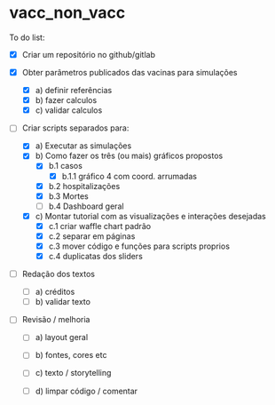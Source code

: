 # vacc_non_vacc

To do list:

- [X] Criar um repositório no github/gitlab

- [X] Obter parâmetros publicados das vacinas para simulações 
  - [X] a) definir referências 
  - [X] b) fazer calculos 
  - [X] c) validar calculos

- [ ] Criar scripts separados para:
  - [X] a) Executar as simulações
  - [X] b) Como fazer os três (ou mais) gráficos propostos
    - [X] b.1 casos
      - [X] b.1.1 gráfico 4 com coord. arrumadas
    - [X] b.2 hospitalizações
    - [X] b.3 Mortes
    - [ ] b.4 Dashboard geral

  - [X] c) Montar tutorial com as visualizações e interações desejadas
    - [X] c.1 criar waffle chart padrão
    - [X] c.2 separar em páginas
    - [X] c.3 mover código e funções para scripts proprios
    - [X] c.4 duplicatas dos sliders

- [ ] Redação dos textos
  - [ ] a) créditos
  - [ ] b) validar texto
  
- [ ] Revisão / melhoria
  - [ ] a) layout geral
  - [ ] b) fontes, cores etc
  - [ ] c) texto / storytelling
  - [ ] d) limpar código / comentar
  



